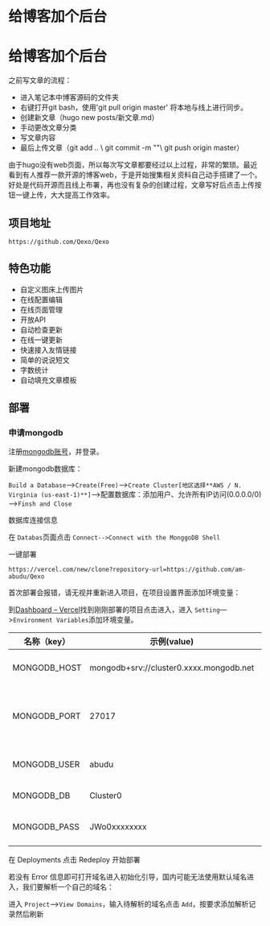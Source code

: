 # 给博客加个后台

# 给博客加个后台

之前写文章的流程：

* 进入笔记本中博客源码的文件夹
* 右键打开git bash，使用'git pull origin master' 将本地与线上进行同步。
* 创建新文章（hugo new posts/新文章.md）
* 手动更改文章分类
* 写文章内容
* 最后上传文章（git add .. \ git commit -m ""\ git push origin master）

由于hugo没有web页面，所以每次写文章都要经过以上过程，非常的繁琐。最近看到有人推荐一款开源的博客web，于是开始搜集相关资料自己动手搭建了一个。好处是代码开源而且线上布署，再也没有复杂的创建过程，文章写好后点击上传按钮一键上传，大大提高工作效率。

## 项目地址

```
https://github.com/Qexo/Qexo
```

## 特色功能

* 自定义图床上传图片
* 在线配置编辑
* 在线页面管理
* 开放API
* 自动检查更新
* 在线一键更新
* 快速接入友情链接
* 简单的说说短文
* 字数统计
* 自动填充文章模板

## 部署

### 申请mongodb

注册[mongodb账号](https://www.mongodb.com/cloud/atlas/register)，并登录。

新建mongodb数据库：

`Build a Database`—>`Create(Free)`—>`Create Cluster[地区选择**AWS / N. Virginia (us-east-1)**]`—>配置数据库：添加用户、允许所有IP访问(0.0.0.0/0)—>`Finsh and Close`

数据库连接信息

在 `Databas`页面点击 `Connect-->Connect with the MonggoDB Shell`

一键部署

```
https://vercel.com/new/clone?repository-url=https://github.com/am-abudu/Qexo
```

首次部署会报错，请无视并重新进入项目，在项目设置界面添加环境变量：

到[Dashboard – Vercel](https://vercel.com/dashboard)找到刚刚部署的项目点击进入，进入 `Setting`—>`Environment Variables`添加环境变量。

| 名称（key）   | 示例(value)                             | 意义                                    |
| ------------- | --------------------------------------- | --------------------------------------- |
| MONGODB\_HOST | mongodb+srv://cluster0.xxxx.mongodb.net | MongoDB 数据库连接地址                  |
| MONGODB\_PORT | 27017                                   | MongoDB 数据库通信端口 默认应填写 27017 |
| MONGODB\_USER | abudu                                   | MongoDB 数据库用户名                    |
| MONGODB\_DB   | Cluster0                                | MongoDB 数据库名                        |
| MONGODB\_PASS | JWo0xxxxxxxx                            | MongoDB 数据库密码                      |

在 Deployments 点击 Redeploy 开始部署

若没有 Error 信息即可打开域名进入初始化引导，国内可能无法使用默认域名进入，我们要解析一个自己的域名：

进入 `Project`—>`View Domains`，输入待解析的域名点击 `Add`，按要求添加解析记录然后刷新

